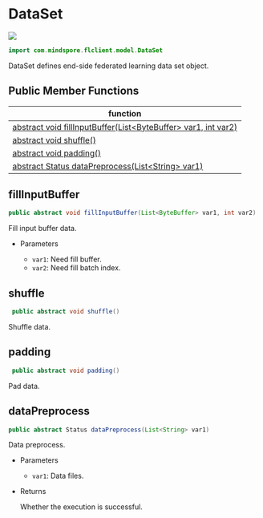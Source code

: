 # DataSet

<a href="https://gitee.com/mindspore/docs/blob/master/docs/federated/api/source_en/java_api_dataset.md" target="_blank"><img src="https://gitee.com/mindspore/docs/raw/master/resource/_static/logo_source_en.png"></a>

```java
import com.mindspore.flclient.model.DataSet
```

DataSet defines end-side federated learning data set object.

## Public Member Functions

| function                    |
| -------------------------------- |
| [abstract void fillInputBuffer(List<ByteBuffer\> var1, int var2)](#fillinputbuffer) |
| [abstract void shuffle()](#shuffle)    |
| [abstract void padding()](#padding) |
| [abstract Status dataPreprocess(List<String\> var1)](#datapreprocess) |

## fillInputBuffer

```java
public abstract void fillInputBuffer(List<ByteBuffer> var1, int var2)
```

Fill input buffer data.

- Parameters

    - `var1`: Need fill buffer.
    - `var2`: Need fill batch index.

## shuffle

```java
 public abstract void shuffle()
```

Shuffle data.

## padding

```java
 public abstract void padding()
```

Pad data.

## dataPreprocess

```java
public abstract Status dataPreprocess(List<String> var1)
```

Data preprocess.

- Parameters

    - `var1`: Data files.

- Returns

  Whether the execution is successful.
